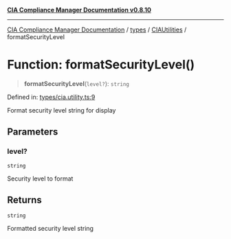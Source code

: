 [**CIA Compliance Manager Documentation v0.8.10**](../../../../README.md)

***

[CIA Compliance Manager Documentation](../../../../modules.md) / [types](../../../README.md) / [CIAUtilities](../README.md) / formatSecurityLevel

# Function: formatSecurityLevel()

> **formatSecurityLevel**(`level?`): `string`

Defined in: [types/cia.utility.ts:9](https://github.com/Hack23/cia-compliance-manager/blob/680c1f0618a64f5e2a4571e2b2ee23d6baf8dc9d/src/types/cia.utility.ts#L9)

Format security level string for display

## Parameters

### level?

`string`

Security level to format

## Returns

`string`

Formatted security level string
